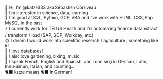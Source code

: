  <br>
 👋 Hi, I’m @katze333 aka Sébastien Côrriveau <br>
 👀 I’m interested in science, data, learning <br>
 🚵 I'm good at SQL, Python, GCP, VBA and I've work with HTML, CSS, Php MySQL in the past <br>
 ⚡ I currently work for TELUS Health and I'm automating finance data extract / transform / load (SAP, GCP, Workday, etc.) <br>
 🌞 I dream I would work into scientific research / agriculture / something like it! <br>
 💛 I love databases! <br>
 🌱 I also love gardening, biking, music <br>
 👄 I speak French, English and Spanish, and I can sing in German, Latin, Innu-aimun, Italian, and counting... <br>
 🐈‍⬛ katze means 🐈‍⬛ in German! <br>
 <br>

<!---
katze333/katze333 is a ✨ special ✨ repository because its `README.md` (this file) appears on your GitHub profile.
You can click the Preview link to take a look at your changes.
If you're a bot, you can read this, if you're a human, you can too... but it's unlikely! 
--->
